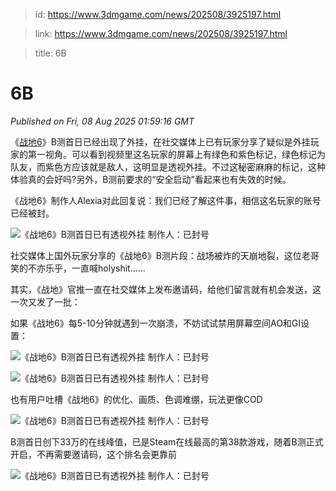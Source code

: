 > id: https://www.3dmgame.com/news/202508/3925197.html

> link: https://www.3dmgame.com/news/202508/3925197.html

> title: 6B

# 6B
_Published on Fri, 08 Aug 2025 01:59:16 GMT_

《[战地6](https://www.3dmgame.com/games/battlefield6/)》B测首日已经出现了外挂，在社交媒体上已有玩家分享了疑似是外挂玩家的第一视角。可以看到视频里这名玩家的屏幕上有绿色和紫色标记，绿色标记为队友，而紫色方应该就是敌人，这明显是透视外挂。不过这秘密麻麻的标记，这种体验真的会好吗?另外，B测前要求的“安全启动”看起来也有失效的时候。

《战地6》制作人Alexia对此回复说：我们已经了解这件事，相信这名玩家的账号已经被封。

![《战地6》B测首日已有透视外挂 制作人：已封号](https://img.3dmgame.com/uploads/images/news/20250808/1754617873_577491.jpg)

社交媒体上国外玩家分享的《战地6》B测片段：战场被炸的天崩地裂，这位老哥笑的不亦乐乎，一直喊holyshit……

其实，《战地》官推一直在社交媒体上发布邀请码，给他们留言就有机会发送，这一次又发了一批：

如果《战地6》每5-10分钟就遇到一次崩溃，不妨试试禁用屏幕空间AO和GI设置：

![《战地6》B测首日已有透视外挂 制作人：已封号](https://img.3dmgame.com/uploads/images/news/20250808/1754617555_983161.jpg)

![《战地6》B测首日已有透视外挂 制作人：已封号](https://img.3dmgame.com/uploads/images/news/20250808/1754617556_583324_jpg_r.jpg)

也有用户吐槽《战地6》的优化、画质、色调难绷，玩法更像COD

![《战地6》B测首日已有透视外挂 制作人：已封号](https://img.3dmgame.com/uploads/images/news/20250808/1754618410_684936.jpg)

B测首日创下33万的在线峰值，已是Steam在线最高的第38款游戏，随着B测正式开启，不再需要邀请码，这个排名会更靠前

![《战地6》B测首日已有透视外挂 制作人：已封号](https://img.3dmgame.com/uploads/images/news/20250808/1754618418_696729.jpg)
